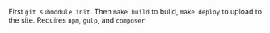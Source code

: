 First `git submodule init`.
Then `make build` to build, `make deploy` to upload to the site.
Requires `npm`, `gulp`, and `composer`.
